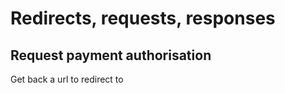 # Redirects, requests, responses

## Request payment authorisation

Get back a url to redirect to



